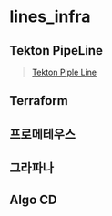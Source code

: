 # lines_infra

## Tekton PipeLine 

> [Tekton Piple Line](https://github.com/keepinmindsh/lines_kubernetes/tree/main/010_tekton_pipelines)

## Terraform 

## 프로메테우스 

## 그라파나 

## Algo CD 
